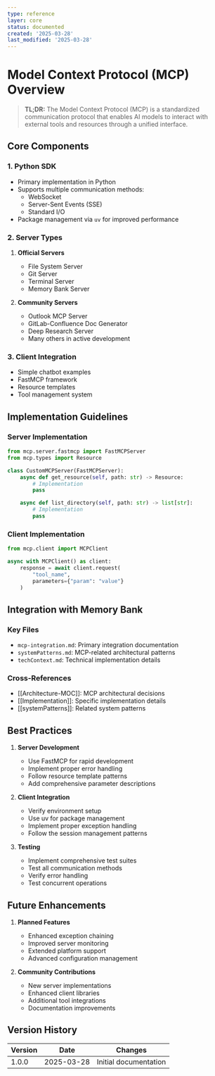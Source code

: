```yaml
---
type: reference
layer: core
status: documented
created: '2025-03-28'
last_modified: '2025-03-28'
---
```


# Model Context Protocol (MCP) Overview

> **TL;DR:** The Model Context Protocol (MCP) is a standardized communication protocol that enables AI models to interact with external tools and resources through a unified interface.

## Core Components

### 1. Python SDK
- Primary implementation in Python
- Supports multiple communication methods:
  - WebSocket
  - Server-Sent Events (SSE)
  - Standard I/O
- Package management via `uv` for improved performance

### 2. Server Types
1. **Official Servers**
   - File System Server
   - Git Server
   - Terminal Server
   - Memory Bank Server

2. **Community Servers**
   - Outlook MCP Server
   - GitLab-Confluence Doc Generator
   - Deep Research Server
   - Many others in active development

### 3. Client Integration
- Simple chatbot examples
- FastMCP framework
- Resource templates
- Tool management system

## Implementation Guidelines

### Server Implementation
```python
from mcp.server.fastmcp import FastMCPServer
from mcp.types import Resource

class CustomMCPServer(FastMCPServer):
    async def get_resource(self, path: str) -> Resource:
        # Implementation
        pass

    async def list_directory(self, path: str) -> list[str]:
        # Implementation
        pass
```

### Client Implementation
```python
from mcp.client import MCPClient

async with MCPClient() as client:
    response = await client.request(
        "tool_name",
        parameters={"param": "value"}
    )
```

## Integration with Memory Bank

### Key Files
- `mcp-integration.md`: Primary integration documentation
- `systemPatterns.md`: MCP-related architectural patterns
- `techContext.md`: Technical implementation details

### Cross-References
- [[Architecture-MOC]]: MCP architectural decisions
- [[Implementation]]: Specific implementation details
- [[systemPatterns]]: Related system patterns

## Best Practices

1. **Server Development**
   - Use FastMCP for rapid development
   - Implement proper error handling
   - Follow resource template patterns
   - Add comprehensive parameter descriptions

2. **Client Integration**
   - Verify environment setup
   - Use uv for package management
   - Implement proper exception handling
   - Follow the session management patterns

3. **Testing**
   - Implement comprehensive test suites
   - Test all communication methods
   - Verify error handling
   - Test concurrent operations

## Future Enhancements

1. **Planned Features**
   - Enhanced exception chaining
   - Improved server monitoring
   - Extended platform support
   - Advanced configuration management

2. **Community Contributions**
   - New server implementations
   - Enhanced client libraries
   - Additional tool integrations
   - Documentation improvements

## Version History

| Version | Date | Changes |
|---------|------|---------|
| 1.0.0 | 2025-03-28 | Initial documentation |